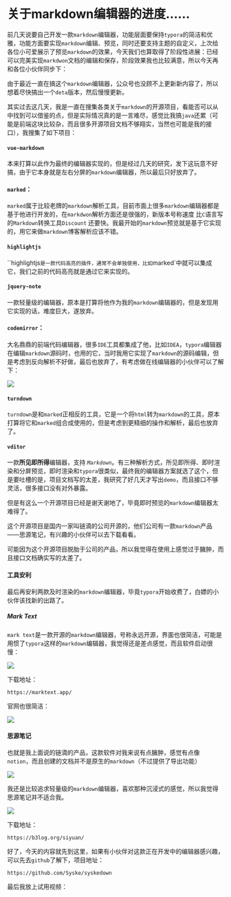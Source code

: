 # 关于markdown编辑器的进度……

前几天说要自己开发一款`markdown`编辑器，功能层面要保持`typora`的简洁和优雅，功能方面要实现`markdown`编辑、预览，同时还要支持主题的自定义，上次给各位小可爱展示了预览`markdown`的效果，今天我们也算取得了阶段性进展：已经可以完美实现`markdwon`文档的编辑和保存，阶段效果我也比较满意，所以今天再和各位小伙伴同步下：



由于最近一直在搞这个`markdown`编辑器，公众号也没顾不上更新新内容了，所以想着尽快搞出一个`deta`版本，然后慢慢更新。

其实过去这几天，我是一直在搜集各类关于`markdown`的开源项目，看能否可以从中找到可以借鉴的点，但是实际情况真的是一言难尽，感觉比我搞`java`还累（可能是前端这块比较杂，而且很多开源项目文档不够翔实，当然也可能是我的接口），我搜集了如下项目：

#### `vue-markdown`

本来打算以此作为最终的编辑器实现的，但是经过几天的研究，发下这玩意不好搞，由于它本身就是左右分屏的`markdown`编辑器，所以最后只好放弃了。

#### `marked`：

`marked`属于比较老牌的`markdown`解析工具，目前市面上很多`markdown`编辑器都是基于他进行开发的，在`markdwon`解析方面还是很强的，新版本号称速度 比`C`语言写的`Markdown`转换工具`Discount` 还要快。我最开始的`markdown`预览就是基于它实现的，用它来做`markdown`博客解析应该不错。

#### `highlightjs`

``highlightjs`是一款代码高亮的插件，通常不会单独使用，比如`marked`中就可以集成它，我们之前的代码高亮就是通过它来实现的。

#### `jquery-note`

一款轻量级的编辑器，原本是打算将他作为我的`markdown`编辑器的，但是发现用它实现的话，难度巨大，遂放弃。

#### `codemirror`：

大名鼎鼎的前端代码编辑器，很多`IDE`工具都集成了他，比如`IDEA`，`typora`编辑器在编辑`markdown`源码时，也用的它，当时我用它实现了`markdown`的源码编辑，但是考虑到反向解析不好做，最后也放弃了，有考虑做在线编辑器的小伙伴可以了解下：

![](
https://syske-pic-bed.oss-cn-hangzhou.aliyuncs.com/imgs/images/20211212225321.png)

#### `turndown`

`turndown`是和`marked`正相反的工具，它是一个将`html`转为`markdown`的工具，原本打算将它和`marked`组合成使用的，但是考虑到更精细的操作和解析，最后也放弃了。

#### `vditor`

一款**所见即所得**编辑器，支持 *`Markdown`*。有三种解析方式，所见即所得、即时渲染和分屏预览，即时渲染和`typora`很类似，最终我的编辑器方案就选了这个，但是要吐槽的是，项目文档写的太差，我研究了好几天才写出`demo`，而且接口不够灵活，很多接口没有对外暴露。

但是有这么一个开源项目已经是谢天谢地了，毕竟即时预览的`markdown`编辑器太难得了。

这个开源项目是国内一家叫链滴的公司开源的，他们公司有一款`markdown`产品——思源笔记，有兴趣的小伙伴可以去下载看看。

可能因为这个开源项目脱胎于公司的产品，所以我觉得在使用上感觉过于臃肿，而且接口文档确实写的太差了。



#### 工具安利

最后再安利两款及时渲染的`markdown`编辑器，毕竟`typora`开始收费了，白嫖的小伙伴该找新的出路了。

##### Mark Text

`mark text`是一款开源的`markdown`编辑器，号称永远开源，界面也很简洁，可能是用惯了`typora`这样的`markdown`编辑器，我觉得还是差点感觉，而且软件启动很慢：

![](
https://syske-pic-bed.oss-cn-hangzhou.aliyuncs.com/imgs/images/20211212231552.png)

下载地址：

```
https://marktext.app/
```

官网也很简洁：

![](
https://syske-pic-bed.oss-cn-hangzhou.aliyuncs.com/imgs/images/20211212231925.png)



#### 思源笔记

也就是我上面说的链滴的产品，这款软件对我来说有点臃肿，感觉有点像`notion`，而且创建的文档并不是原生的`markdown`（不过提供了导出功能）

![](
https://syske-pic-bed.oss-cn-hangzhou.aliyuncs.com/imgs/images/20211212232328.png)

我还是比较追求轻量级的`markdown`编辑器，喜欢那种沉浸式的感觉，所以我觉得思源笔记并不适合我。

![](
https://syske-pic-bed.oss-cn-hangzhou.aliyuncs.com/imgs/images/20211212232905.png)

下载地址：

```
https://b3log.org/siyuan/
```

好了，今天的内容就先到这里，如果有小伙伴对这款正在开发中的编辑器感兴趣，可以先去`github`了解下，项目地址：
```
https://github.com/Syske/syskedown
```

最后我放上试用视频：